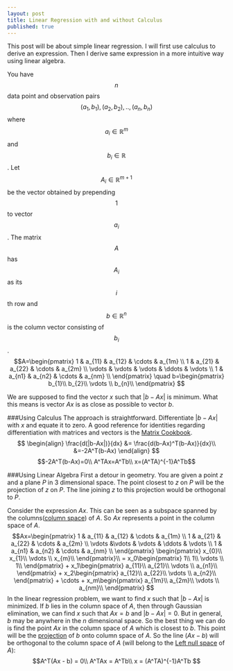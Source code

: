 ```yaml
---
layout: post
title: Linear Regression with and without Calculus
published: true
---
```

This post will be about simple linear regression. I will first use calculus to derive an expression. Then I derive same expression in a more intuitive way using linear algebra.

You have $$n$$ data point and observation pairs $$(a_1,b_1),(a_2,b_2),..,(a_n,b_n)$$ where $$a_i \in \mathbb{R}^m$$ and  $$b_i \in \mathbb{R}$$.  Let $$A_i \in \mathbb{R}^{m+1}$$ be the vector obtained by prepending $$1$$  to vector $$a_i$$. The matrix $$A$$ has $$A_i$$ as its $$i$$th row and $$b \in \mathbb{R}^n $$ is the column vector consisting of $$b_i$$.  
$$A=\begin{pmatrix}  
		1 & a_{11} & a_{12} & \cdots & a_{1m}  \\
        1 & a_{21} & a_{22} & \cdots & a_{2m} \\
        \vdots & \vdots & \vdots & \ddots & \vdots \\
        1 & a_{n1} & a_{n2} & \cdots & a_{nm} \\
     \end{pmatrix}
     \quad
     b=\begin{pmatrix}  
		b_{1}\\
        b_{2}\\
        \vdots \\
        b_{n}\\
     \end{pmatrix}
     $$
     
We are supposed to find the vector $x$ such that $|b-Ax|$ is minimum. What this means is vector $Ax$ is as close as possible to vector $b$.

###Using Calculus
The approach is straightforward. Differentiate $|b-Ax|$ with $x$ and equate it to zero. A good reference for identities regarding differentiation with matrices and vectors is the [Matrix Cookbook](https://www.math.uwaterloo.ca/~hwolkowi/matrixcookbook.pdf).
$$
\begin{align}
\frac{d(|b-Ax|)}{dx} &= \frac{d(b-Ax)^T(b-Ax)}{dx}\\
&=-2A^T(b-Ax)
\end{align}
$$
$$-2A^T(b-Ax)=0\\
A^TAx=A^Tb\\
x=(A^TA)^{-1}A^Tb$$

###Using Linear Algebra
First a detour in geometry. You are given a point $z$ and a plane $P$ in 3 dimensional space. The point closest to $z$ on $P$ will be the projection of $z$ on $P$.  The line joining $z$ to this projection would be orthogonal to $P$.

Consider the expression $Ax$. This can be seen as a subspace spanned by the columns([column space](https://en.wikipedia.org/wiki/Row_and_column_spaces)) of $A$. So $Ax$ represents a point in the column space of $A$.
$$Ax=\begin{pmatrix}  
		1 & a_{11} & a_{12} & \cdots & a_{1m}  \\
        1 & a_{21} & a_{22} & \cdots & a_{2m} \\
        \vdots &\vdots & \vdots & \ddots & \vdots \\
        1 & a_{n1} & a_{n2} & \cdots & a_{nm} \\
	     \end{pmatrix}
	     \begin{pmatrix}  
		x_{0}\\
        x_{1}\\
        \vdots \\
        x_{m}\\
     \end{pmatrix}\\
     = x_0\begin{pmatrix}  
		1\\
        1\\
        \vdots \\
        1\\
     \end{pmatrix} + x_1\begin{pmatrix}  
		a_{11}\\
        a_{21}\\
        \vdots \\
        a_{n1}\\
     \end{pmatrix} + x_2\begin{pmatrix}  
		a_{12}\\
        a_{22}\\
        \vdots \\
        a_{n2}\\
     \end{pmatrix} + \cdots +  x_m\begin{pmatrix}  
		a_{1m}\\
        a_{2m}\\
        \vdots \\
        a_{nm}\\
     \end{pmatrix} 
 $$
In the linear regression problem, we want to find $x$ such that $|b-Ax|$ is minimized. If $b$ lies in the column space of $A$, then through Gaussian elimination, we can find $x$ such that $Ax=b$ and $|b-Ax|=0$. But in general, $b$ may be anywhere in the $n$ dimensional space. So the best thing we can do is find the point $Ax$ in the column space of $A$ which is closest to $b$. This point will be the [projection](http://ocw.mit.edu/courses/mathematics/18-06sc-linear-algebra-fall-2011/least-squares-determinants-and-eigenvalues/projections-onto-subspaces/MIT18_06SCF11_Ses2.2sum.pdf) of $b$ onto column space of $A$. So the line $(Ax-b)$ will be orthogonal to the column space of $A$ (will belong to the [Left null space](http://ocw.mit.edu/courses/mathematics/18-06sc-linear-algebra-fall-2011/least-squares-determinants-and-eigenvalues/orthogonal-vectors-and-subspaces/MIT18_06SCF11_Ses2.1sum.pdf) of $A$):
$$A^T(Ax - b) = 0\\
A^TAx = A^Tb\\
x = (A^TA)^{-1}A^Tb
$$